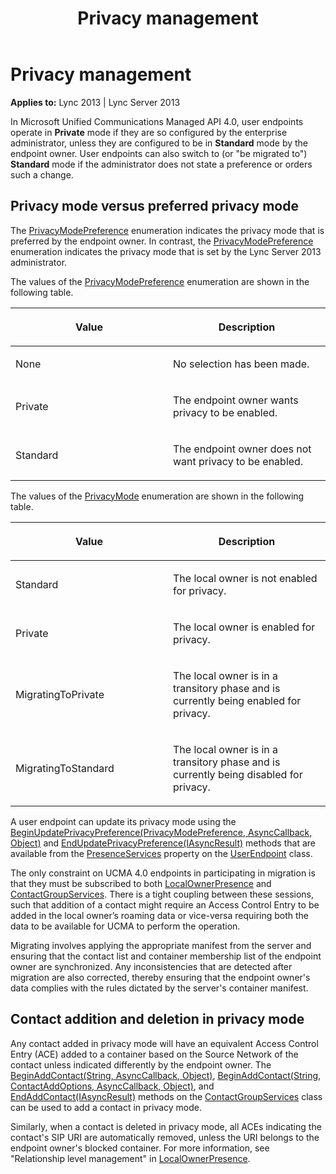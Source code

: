 ﻿---
title: Privacy management
TOCTitle: Privacy management
ms:assetid: 3eb4c8dd-8acb-487c-a92c-a6dd4098df0b
ms:mtpsurl: https://msdn.microsoft.com/library/Dn466020(v=office.15)
ms:contentKeyID: 57103010
ms.date: 07/25/2014
mtps_version: v=office.15
---

# Privacy management


**Applies to:** Lync 2013 | Lync Server 2013

In Microsoft Unified Communications Managed API 4.0, user endpoints operate in **Private** mode if they are so configured by the enterprise administrator, unless they are configured to be in **Standard** mode by the endpoint owner. User endpoints can also switch to (or "be migrated to") **Standard** mode if the administrator does not state a preference or orders such a change.

## Privacy mode versus preferred privacy mode

The [PrivacyModePreference](https://msdn.microsoft.com/library/hh382914\(v=office.15\)) enumeration indicates the privacy mode that is preferred by the endpoint owner. In contrast, the [PrivacyModePreference](https://msdn.microsoft.com/library/hh382914\(v=office.15\)) enumeration indicates the privacy mode that is set by the Lync Server 2013 administrator.

The values of the [PrivacyModePreference](https://msdn.microsoft.com/library/hh382914\(v=office.15\)) enumeration are shown in the following table.

<table>
<colgroup>
<col style="width: 50%" />
<col style="width: 50%" />
</colgroup>
<thead>
<tr class="header">
<th><p>Value</p></th>
<th><p>Description</p></th>
</tr>
</thead>
<tbody>
<tr class="odd">
<td><p>None</p></td>
<td><p>No selection has been made.</p></td>
</tr>
<tr class="even">
<td><p>Private</p></td>
<td><p>The endpoint owner wants privacy to be enabled.</p></td>
</tr>
<tr class="odd">
<td><p>Standard</p></td>
<td><p>The endpoint owner does not want privacy to be enabled.</p></td>
</tr>
</tbody>
</table>


The values of the [PrivacyMode](https://msdn.microsoft.com/library/hh382900\(v=office.15\)) enumeration are shown in the following table.

<table>
<colgroup>
<col style="width: 50%" />
<col style="width: 50%" />
</colgroup>
<thead>
<tr class="header">
<th><p>Value</p></th>
<th><p>Description</p></th>
</tr>
</thead>
<tbody>
<tr class="odd">
<td><p>Standard</p></td>
<td><p>The local owner is not enabled for privacy.</p></td>
</tr>
<tr class="even">
<td><p>Private</p></td>
<td><p>The local owner is enabled for privacy.</p></td>
</tr>
<tr class="odd">
<td><p>MigratingToPrivate</p></td>
<td><p>The local owner is in a transitory phase and is currently being enabled for privacy.</p></td>
</tr>
<tr class="even">
<td><p>MigratingToStandard</p></td>
<td><p>The local owner is in a transitory phase and is currently being disabled for privacy.</p></td>
</tr>
</tbody>
</table>


A user endpoint can update its privacy mode using the [BeginUpdatePrivacyPreference(PrivacyModePreference, AsyncCallback, Object)](https://msdn.microsoft.com/library/hh382158\(v=office.15\)) and [EndUpdatePrivacyPreference(IAsyncResult)](https://msdn.microsoft.com/library/hh383237\(v=office.15\)) methods that are available from the [PresenceServices](https://msdn.microsoft.com/library/hh349242\(v=office.15\)) property on the [UserEndpoint](https://msdn.microsoft.com/library/hh348819\(v=office.15\)) class.

The only constraint on UCMA 4.0 endpoints in participating in migration is that they must be subscribed to both [LocalOwnerPresence](https://msdn.microsoft.com/library/hh382370\(v=office.15\)) and [ContactGroupServices](https://msdn.microsoft.com/library/hh381099\(v=office.15\)). There is a tight coupling between these sessions, such that addition of a contact might require an Access Control Entry to be added in the local owner’s roaming data or vice-versa requiring both the data to be available for UCMA to perform the operation.

Migrating involves applying the appropriate manifest from the server and ensuring that the contact list and container membership list of the endpoint owner are synchronized. Any inconsistencies that are detected after migration are also corrected, thereby ensuring that the endpoint owner's data complies with the rules dictated by the server's container manifest.

## Contact addition and deletion in privacy mode

Any contact added in privacy mode will have an equivalent Access Control Entry (ACE) added to a container based on the Source Network of the contact unless indicated differently by the endpoint owner. The [BeginAddContact(String, AsyncCallback, Object)](https://msdn.microsoft.com/library/hh384923\(v=office.15\)), [BeginAddContact(String, ContactAddOptions, AsyncCallback, Object)](https://msdn.microsoft.com/library/hh381403\(v=office.15\)), and [EndAddContact(IAsyncResult)](https://msdn.microsoft.com/library/hh382284\(v=office.15\)) methods on the [ContactGroupServices](https://msdn.microsoft.com/library/hh381099\(v=office.15\)) class can be used to add a contact in privacy mode.

Similarly, when a contact is deleted in privacy mode, all ACEs indicating the contact's SIP URI are automatically removed, unless the URI belongs to the endpoint owner's blocked container. For more information, see "Relationship level management" in [LocalOwnerPresence](localownerpresence.md).


